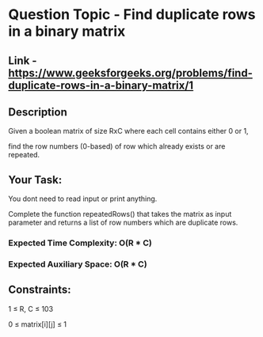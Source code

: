 # Question Topic - Find duplicate rows in a binary matrix

## Link - https://www.geeksforgeeks.org/problems/find-duplicate-rows-in-a-binary-matrix/1


## Description

Given a boolean matrix of size RxC where each cell contains either 0 or 1, 

find the row numbers (0-based) of row which already exists or are repeated.

## Your Task:
You dont need to read input or print anything. 

Complete the function repeatedRows() that takes the matrix as input parameter and returns a list of row numbers which are duplicate rows.

### Expected Time Complexity: O(R * C)

### Expected Auxiliary Space: O(R * C)

## Constraints:

1 ≤ R, C ≤ 103

0 ≤ matrix[i][j] ≤ 1
